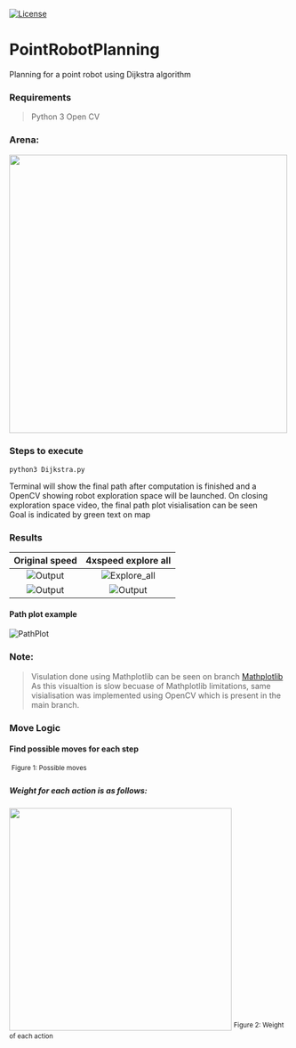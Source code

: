 [![License](https://img.shields.io/badge/License-BSD%203--Clause-blue.svg)](https://opensource.org/licenses/BSD-3-Clause)

# PointRobotPlanning
Planning for a point robot using Dijkstra algorithm

### Requirements
> Python 3
> Open CV

### Arena:
[<img src="https://user-images.githubusercontent.com/13993518/157596400-3c094d97-9b66-4169-8149-e289485754a6.png" width="500" aligh="center"/>](https://user-images.githubusercontent.com/13993518/157596400-3c094d97-9b66-4169-8149-e289485754a6.png)


### Steps to execute
```
python3 Dijkstra.py
```
Terminal will show the final path after computation is finished and a OpenCV showing robot exploration space will be launched.
On closing exploration space video, the final path plot visialisation can be seen<br>
Goal is indicated by green text on map


### Results

Original speed            |  4xspeed explore all  
:-------------------------:|:-------------------------:
![Output](https://user-images.githubusercontent.com/13993518/156872432-122d5210-cca9-4244-a886-e42fa8abdb55.gif)  |   ![Explore_all](https://user-images.githubusercontent.com/13993518/156871997-734635d7-056c-4f0d-b1c4-48816752d267.gif)
![Output](https://user-images.githubusercontent.com/13993518/156872747-05e95d3d-b182-44a7-8db1-dadec333d67a.png) | ![Output](https://user-images.githubusercontent.com/13993518/156872572-70ffd8b8-13cb-43b5-afb3-b2e35c9064c2.png)

  
 #### Path plot example
 ![PathPlot](https://user-images.githubusercontent.com/13993518/156872044-d384784f-81ac-4b7d-83c8-f8db6439ec1c.png)



### Note:
> Visulation done using Mathplotlib can be seen on branch [Mathplotlib](https://github.com/kavyadevd/PointRobotPlanning/tree/Mathplotlib)
> As this visualtion is slow becuase of Mathplotlib limitations, same visialisation was implemented using OpenCV which is present in the main branch.

### Move Logic

#### Find possible moves for each step
![<img src="https://user-images.githubusercontent.com/13993518/156101896-ff6c9c3d-aa50-43a5-a714-ca455f7346bc.png" width="250"/>](https://user-images.githubusercontent.com/13993518/156101896-ff6c9c3d-aa50-43a5-a714-ca455f7346bc.png)
<sup size="0.5">Figure 1: Possible moves</sup>


##### Weight for each action is as follows:
<img src="https://user-images.githubusercontent.com/13993518/156457885-275d718e-0ae2-457e-89c3-6ca22c3ab387.png" width="400"/>
<sup size="0.5">Figure 2: Weight of each action</sup>

